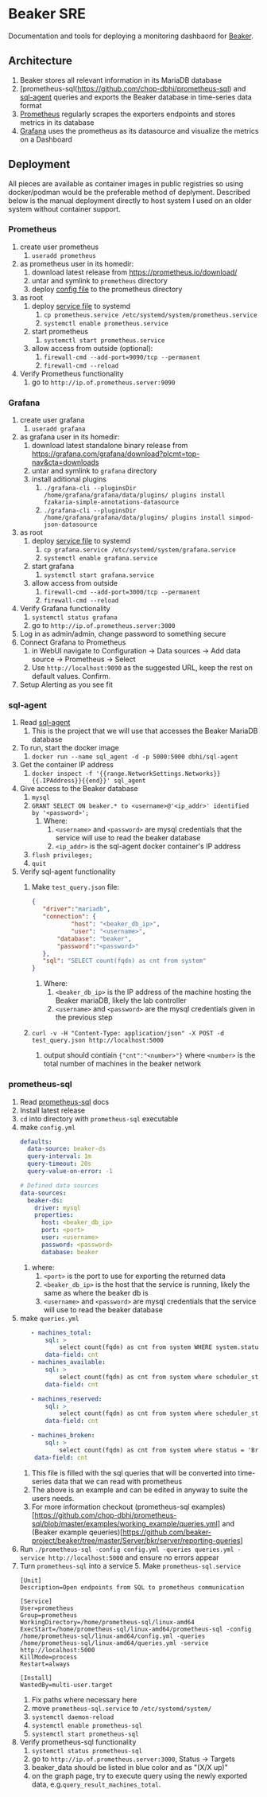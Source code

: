 # Beaker SRE
Documentation and tools for deploying a monitoring dashbaord for [Beaker](https://beaker-project.org/).

## Architecture
1. Beaker stores all relevant information in its MariaDB database
2. [prometheus-sql(https://github.com/chop-dbhi/prometheus-sql) and [sql-agent](https://github.com/chop-dbhi/sql-agent) queries and exports the Beaker database in time-series data format
3. [Prometheus](https://prometheus.io/) regularly scrapes the exporters endpoints and stores metrics in its database
4. [Grafana](https://grafana.com/) uses the prometheus as its datasource and visualize the metrics on a Dashboard 

## Deployment
All pieces are available as container images in public registries so using docker/podman would be the preferable method of deplyment. Described below is the manual deployment directly to host system I used on an older system without container support.

### Prometheus
1. create user prometheus
   1. `useradd prometheus`
1. as prometheus user in its homedir:
   1. download latest release from https://prometheus.io/download/
   1. untar and symlink to `prometheus` directory
   1. deploy [config file](./prometheus/prometheus.yml) to the prometheus directory
1. as root
   1. deploy [service file](./prometheus/prometheus.service) to systemd
      1. `cp prometheus.service /etc/systemd/system/prometheus.service`
      1. `systemctl enable prometheus.service`
   1. start prometheus
      1. `systemctl start prometheus.service`
   1. allow access from outside (optional):
       1. `firewall-cmd --add-port=9090/tcp --permanent`
       1. `firewall-cmd --reload`
 1. Verify Prometheus functionality
    1. go to `http://ip.of.prometheus.server:9090`
### Grafana
1. create user grafana
   1. `useradd grafana`
1. as grafana user in its homedir:
   1. download latest standalone binary release from https://grafana.com/grafana/download?plcmt=top-nav&cta=downloads
   1. untar and symlink to `grafana` directory
   1. install aditional plugins 
      1. `./grafana-cli --pluginsDir /home/grafana/grafana/data/plugins/ plugins install fzakaria-simple-annotations-datasource`
      1. `./grafana-cli --pluginsDir /home/grafana/grafana/data/plugins/ plugins install simpod-json-datasource`
1. as root
   1. deploy [service file](./grafana/grafana.service) to systemd
      1. `cp grafana.service /etc/systemd/system/grafana.service`
      1. `systemctl enable grafana.service`
   1. start grafana
      1. `systemctl start grafana.service`
   1. allow access from outside
       1. `firewall-cmd --add-port=3000/tcp --permanent`
       1. `firewall-cmd --reload`
1. Verify Grafana functionality
    1. `systemctl status grafana`
    1. go to `http://ip.of.prometheus.server:3000`
1. Log in as admin/admin, change password to something secure
1. Connect Grafana to Prometheus
    1. in WebUI navigate to Configuration -> Data sources -> Add data source -> Prometheus -> Select
    1. Use `http://localhost:9090` as the suggested URL, keep the rest on default values. Confirm.
1. Setup Alerting as you see fit

### sql-agent
1. Read [sql-agent](https://github.com/chop-dbhi/sql-agent)
   1. This is the project that we will use that accesses the Beaker MariaDB database
1. To run, start the docker image 
   1. `docker run --name sql_agent -d -p 5000:5000 dbhi/sql-agent`
1. Get the container IP address
   1. `docker inspect -f '{{range.NetworkSettings.Networks}}{{.IPAddress}}{{end}}' sql_agent`
3. Give access to the Beaker database
   1. `mysql`
   1. `GRANT SELECT ON beaker.* to <username>@'<ip_addr>' identified by '<password>';`
      1. Where:
         1. `<username>` and `<password>` are mysql credentials that the service will use to read the beaker database
         2. `<ip_addr>` is the sql-agent docker container's IP address
   3. `flush privileges;`
   4. `quit`
5. Verify sql-agent functionality
   1. Make `test_query.json` file:
      ```json
      {
         "driver":"mariadb",
         "connection": {
                 "host": "<beaker_db_ip>",
                 "user": "<username>",
             "database": "beaker",
             "password":"<password>"
         },
         "sql": "SELECT count(fqdn) as cnt from system"
      }   
      ```   
      
      1. Where:
         1. `<beaker_db_ip>` is the IP address of the machine hosting the Beaker mariaDB, likely the lab controller
         2. `<username>` and `<password>` are the mysql credentials given in the previous step
   1. `curl -v -H "Content-Type: application/json" -X POST -d test_query.json http://localhost:5000`
      1. output should contiain `{"cnt":"<number>"}` where `<number>` is the total number of machines in the beaker network
### prometheus-sql
   1. Read [prometheus-sql](https://github.com/chop-dbhi/prometheus-sql) docs
   2. Install latest release
   3. `cd` into directory with `prometheus-sql` executable
   4. make `config.yml`
      ```yml
      defaults:
        data-source: beaker-ds
        query-interval: 1m
        query-timeout: 20s
        query-value-on-error: -1

      # Defined data sources
      data-sources:
        beaker-ds:
          driver: mysql
          properties:
            host: <beaker_db_ip>
            port: <port>
            user: <username>
            password: <password>
            database: beaker
         ```
         1. where:
            1. `<port>` is the port to use for exporting the returned data
            2. `<beaker_db_ip>` is the host that the service is running, likely the same as where the beaker db is
            3. `<username>` and `<password>` are mysql credentials that the service will use to read the beaker database
   5. make `queries.yml`
      ```yml
         - machines_total:
             sql: >
                 select count(fqdn) as cnt from system WHERE system.status != 'Removed';
             data-field: cnt
         - machines_available:
             sql: >
                 select count(fqdn) as cnt from system where scheduler_status='Idle' AND system.status != 'Removed';
             data-field: cnt

         - machines_reserved:
             sql: >
                 select count(fqdn) as cnt from system where scheduler_status='Reserved' AND system.status != 'Removed';
             data-field: cnt

         - machines_broken:
             sql: >
                 select count(fqdn) as cnt from system where status = 'Broken';
          data-field: cnt   
         ```   
         1. This file is filled with the sql queries that will be converted into time-series data that we can read with prometheus
         2. The above is an example and can be edited in anyway to suite the users needs.
         3. For more information checkout (prometheus-sql examples)[https://github.com/chop-dbhi/prometheus-sql/blob/master/examples/working_example/queries.yml] and (Beaker example qeueries)[https://github.com/beaker-project/beaker/tree/master/Server/bkr/server/reporting-queries]
   4. Run `./prometheus-sql -config config.yml -queries queries.yml -service http://localhost:5000` and ensure no errors appear
   5. Turn `prometheus-sql` into a service
      5. Make `prometheus-sql.service`
      ```
      [Unit]
      Description=Open endpoints from SQL to prometheus communication

      [Service]
      User=prometheus
      Group=prometheus
      WorkingDirectory=/home/prometheus-sql/linux-amd64
      ExecStart=/home/prometheus-sql/linux-amd64/prometheus-sql -config /home/prometheus-sql/linux-amd64/config.yml -queries /home/prometheus-sql/linux-amd64/queries.yml -service http://localhost:5000
      KillMode=process
      Restart=always

      [Install]
      WantedBy=multi-user.target
      ```
         1. Fix paths where necessary here
      2. move `prometheus-sql.service` to `/etc/systemd/system/`
      3. `systemctl daemon-reload`
      4. `systemctl enable prometheus-sql`
      5. `systemctl start prometheus-sql`
   6. Verify prometheus-sql functionality
      1. `systemctl status prometheus-sql`
      1. go to `http://ip.of.prometheus.server:3000`, Status -> Targets
       1. beaker_data should be listed in blue color and as "(X/X up)"
       1. on the graph page, try to execute query using the newly exported data, e.g.`query_result_machines_total`.


